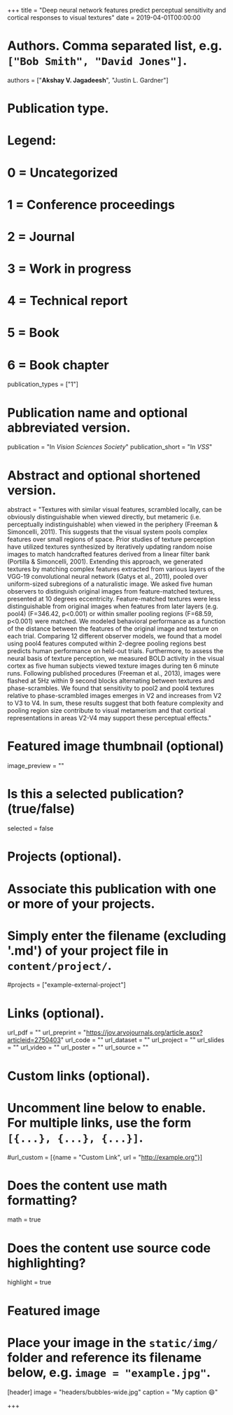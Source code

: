 +++
title = "Deep neural network features predict perceptual sensitivity and cortical responses to visual textures"
date = 2019-04-01T00:00:00

# Authors. Comma separated list, e.g. `["Bob Smith", "David Jones"]`.
authors = ["**Akshay V. Jagadeesh**", "Justin L. Gardner"]

# Publication type.
# Legend:
# 0 = Uncategorized
# 1 = Conference proceedings
# 2 = Journal
# 3 = Work in progress
# 4 = Technical report
# 5 = Book
# 6 = Book chapter
publication_types = ["1"]

# Publication name and optional abbreviated version.
publication = "In *Vision Sciences Society*"
publication_short = "In *VSS*"

# Abstract and optional shortened version.
abstract = "Textures with similar visual features, scrambled locally, can be obviously distinguishable when viewed directly, but metameric (i.e. perceptually indistinguishable) when viewed in the periphery (Freeman & Simoncelli, 2011). This suggests that the visual system pools complex features over small regions of space. Prior studies of texture perception have utilized textures synthesized by iteratively updating random noise images to match handcrafted features derived from a linear filter bank (Portilla & Simoncelli, 2001). Extending this approach, we generated textures by matching complex features extracted from various layers of the VGG-19 convolutional neural network (Gatys et al., 2011), pooled over uniform-sized subregions of a naturalistic image. We asked five human observers to distinguish original images from feature-matched textures, presented at 10 degrees eccentricity. Feature-matched textures were less distinguishable from original images when features from later layers (e.g. pool4) (F=346.42, p<0.001) or within smaller pooling regions  (F=68.59, p<0.001) were matched. We modeled behavioral performance as a function of the distance between the features of the original image and texture on each trial. Comparing 12 different observer models, we found that a model using pool4 features computed within 2-degree pooling regions best predicts human performance on held-out trials. Furthermore, to assess the neural basis of texture perception, we measured BOLD activity in the visual cortex as five human subjects viewed texture images during ten 6 minute runs. Following published procedures (Freeman et al., 2013), images were flashed at 5Hz within 9 second blocks alternating between textures and phase-scrambles. We found that sensitivity to pool2 and pool4 textures relative to phase-scrambled images emerges in V2 and increases from V2 to V3 to V4. In sum, these results suggest that both feature complexity and pooling region size contribute to visual metamerism and that cortical representations in areas V2-V4 may support these perceptual effects."

# Featured image thumbnail (optional)
image_preview = ""

# Is this a selected publication? (true/false)
selected = false

# Projects (optional).
#   Associate this publication with one or more of your projects.
#   Simply enter the filename (excluding '.md') of your project file in `content/project/`.
#projects = ["example-external-project"]

# Links (optional).
url_pdf = ""
url_preprint = "https://jov.arvojournals.org/article.aspx?articleid=2750403"
url_code = ""
url_dataset = ""
url_project = ""
url_slides = ""
url_video = ""
url_poster = ""
url_source = ""

# Custom links (optional).
#   Uncomment line below to enable. For multiple links, use the form `[{...}, {...}, {...}]`.
#url_custom = [{name = "Custom Link", url = "http://example.org"}]

# Does the content use math formatting?
math = true

# Does the content use source code highlighting?
highlight = true

# Featured image
# Place your image in the `static/img/` folder and reference its filename below, e.g. `image = "example.jpg"`.
[header]
image = "headers/bubbles-wide.jpg"
caption = "My caption :smile:"

+++


